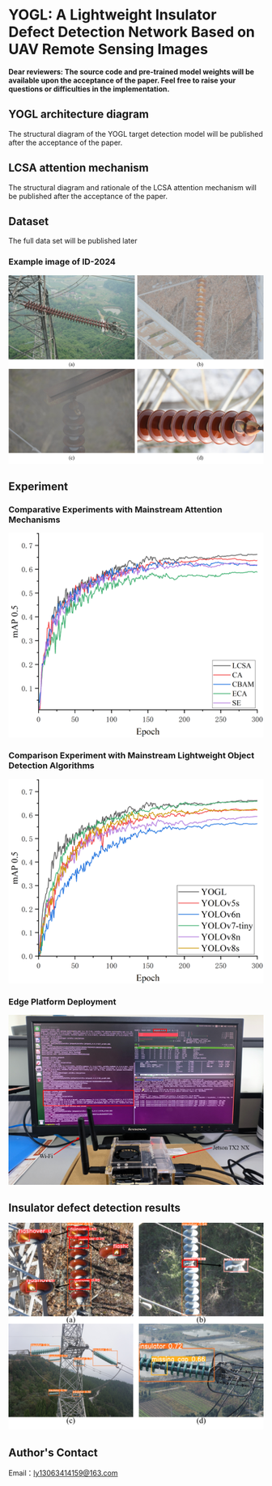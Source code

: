 # YOGL: A Lightweight Insulator Defect Detection Network Based on UAV Remote Sensing Images

**Dear reviewers: The source code and pre-trained model weights will be available upon the acceptance of the paper.   Feel free to raise your questions or difficulties in the implementation.**

## YOGL architecture diagram
The structural diagram of the YOGL target detection model will be published after the acceptance of the paper.

## LCSA attention mechanism
The structural diagram and rationale of the LCSA attention mechanism will be published after the acceptance of the paper.

## Dataset
The full data set will be published later
### Example image of ID-2024
![](Insulator_Dataset_Example_Images.png)


## Experiment

### Comparative Experiments with Mainstream Attention Mechanisms
![](Different_Attention_Mechanisms.png)


### Comparison Experiment with Mainstream Lightweight Object Detection Algorithms
![](Lightweight_Detection_Models.png)

### Edge Platform Deployment
![](Jetson_TX2_NX_EX.png)

## Insulator defect detection results
![](Detection_Result_Figures.png)

## Author's Contact
Email：ly13063414159@163.com




